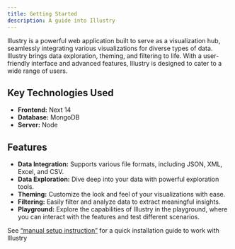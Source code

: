 ```yaml
---
title: Getting Started
description: A guide into Illustry
---
```


Illustry is a powerful web application built to serve as a visualization hub, seamlessly integrating various visualizations for diverse types of data. Illustry brings data exploration, theming, and filtering to life. With a user-friendly interface and advanced features, Illustry is designed to cater to a wide range of users.

## Key Technologies Used

- **Frontend:** Next 14
- **Database:** MongoDB
- **Server:** Node

## Features

- **Data Integration:** Supports various file formats, including JSON, XML, Excel, and CSV.
- **Data Exploration:** Dive deep into your data with powerful exploration tools.
- **Theming:** Customize the look and feel of your visualizations with ease.
- **Filtering:** Easily filter and analyze data to extract meaningful insights.
- **Playground:** Explore the capabilities of Illustry in the playground, where you can interact with the features and test different scenarios.

See [“manual setup instruction”](/guides/manual-setup-instruction/) for a quick installation guide to work with Illustry